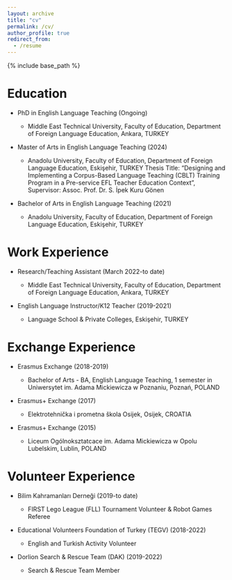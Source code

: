 ```yaml
---
layout: archive
title: "cv"
permalink: /cv/
author_profile: true
redirect_from:
  - /resume
---
```


{% include base_path %}

Education
======
* PhD in English Language Teaching (Ongoing)
  * Middle East Technical University, Faculty of Education, Department of Foreign Language Education, Ankara, TURKEY

* Master of Arts in English Language Teaching (2024)
  * Anadolu University, Faculty of Education, Department of Foreign Language Education, Eskişehir, TURKEY
    Thesis Title: “Designing and Implementing a Corpus-Based Language Teaching (CBLT) Training Program in a Pre-service EFL Teacher Education Context”, Supervisor: Assoc. Prof. Dr. S. İpek Kuru Gönen
  
* Bachelor of Arts in English Language Teaching (2021)
  * Anadolu University, Faculty of Education, Department of Foreign Language Education, Eskişehir, TURKEY


Work Experience
======
* Research/Teaching Assistant (March 2022-to date)
  * Middle East Technical University, Faculty of Education, Department of Foreign Language Education, Ankara, TURKEY
    
* English Language Instructor/K12 Teacher (2019-2021)
  * Language School & Private Colleges, Eskişehir, TURKEY


Exchange Experience
======
* Erasmus Exchange (2018-2019)
  * Bachelor of Arts - BA, English Language Teaching, 1 semester in Uniwersytet im. Adama Mickiewicza w Poznaniu, Poznań, POLAND

* Erasmus+ Exchange (2017)
  * Elektrotehnička i prometna škola Osijek, Osijek, CROATIA
    
* Erasmus+ Exchange (2015)
  * Liceum Ogólnoksztatcace im. Adama Mickiewicza w Opolu Lubelskim, Lublin, POLAND
  

Volunteer Experience
======
* Bilim Kahramanları Derneği (2019-to date)
  * FIRST Lego League (FLL) Tournament Volunteer & Robot Games Referee 

* Educational Volunteers Foundation of Turkey (TEGV) (2018-2022)
  * English and Turkish Activity Volunteer
    
* Dorlion Search & Rescue Team (DAK) (2019-2022)
  * Search & Rescue Team Member
